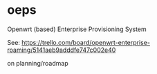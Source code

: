 oeps
====

Openwrt (based) Enterprise Provisioning System

See:
https://trello.com/board/openwrt-enterprise-roaming/5141aeb9adddfe747c002e40

on planning/roadmap

